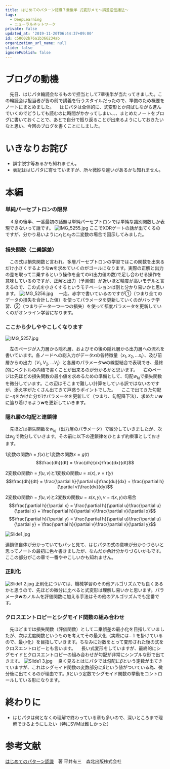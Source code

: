 ```yaml
---
title: はじめてのパターン認識７章後半 式変形メモ〜誤差逆伝播法〜
tags:
  - DeepLearning
  - ニューラルネットワーク
private: false
updated_at: '2019-11-20T06:44:37+09:00'
id: c50602b76a1b366234ab
organization_url_name: null
slide: false
ignorePublish: false
---
```

# ブログの動機
　先日、はじパタ輪読会なるもので担当として7章後半が当たってきました。この輪読会は担当者が皆の前で講義を行うスタイルだったので、準備のため概要をノートにまとめました。
　はじパタは全体的に、式変形とか飛ばしながら進んでいくのでどうしても読むのに時間がかかってしまい、、、まとめたノートをブログに書いておくことで、あとで自分で振り返ることが出来るようにしておきたいなと思い、今回のブログを書くことにしました。

# いきなりお詫び
- 誤字脱字等あるかも知れません。
- 表記ははじパタに寄せていますが、所々微妙な違いがあるかも知れません。

# 本編

### 単純パーセプトロンの限界
　４章の後半、一番最初の話題は単純パーセプトロンでは単純な識別関数しか表現できないって話です。
![IMG_5255.jpg](https://qiita-image-store.s3.ap-northeast-1.amazonaws.com/0/323251/cb9e3ec5-d491-a983-f711-c0b6ca1823e0.jpeg)
ここでXORゲートの話が出てくるのですが、分かり易いように$x_1$と$x_2$の二変数の場合で図示してみました。

### 損失関数（二乗誤差）
　この式は損失関数と言われ、多層パーセプトロンの学習ではこの関数を出来るだけ小さくするような$\boldsymbol{w}$を求めていくのがゴールになります。実際の正解と出力の差を取って二乗するという操作を全ての$k$(出力値の数)で足し合わせる操作を意味しているのですが、正解と出力（予測値）が近いほど精度が高いモデルと言えるので、この式を小さくするというモチベーションは割と分かり易いかと思います。
![IMG_5256.jpg](https://qiita-image-store.s3.ap-northeast-1.amazonaws.com/0/323251/b952af6c-fcfd-4ee6-90d2-5d551e7dd34d.jpeg)
　一応、赤字で書いているのですが①（つまり全てのデータの損失を合計した値）を使ってパラメータを更新していくのがバッチ学習、②（つまりデータ一つ一つの損失）を使って都度パラメータを更新していくのがオンライン学習になります。

### ここから少しややこしくなります

![IMG_5257.jpg](https://qiita-image-store.s3.ap-northeast-1.amazonaws.com/0/323251/56fa55b2-843c-c937-f91a-f0486712aa28.jpeg)

　左のページが入力層から隠れ層、およびその後の隠れ層から出力層への流れを書いています。各ノードへの総入力がデータ$x$の各特徴量（$x_1, x_2, … x_i$）、及び前層からの出力（$V_1, V_2, …V_j$）と各層のパラメータ$\boldsymbol{w}$の線型結合で表現でき、最終的にベクトルの内積で書くことが出来るのが分かるかと思います。
　右のページは先ほどの損失関数の最小値を求めるための準備として、勾配$w_{kj}$で損失関数を微分しています。この辺はそこまで難しい計算をしている訳ではないのですが、添え字がたくさん出てきて戸惑うポイントでした。
　ここで出てきた勾配に$-\eta$をかけた分だけパラメータを更新して（つまり、勾配降下法）、求めたい$\boldsymbol{w}$に辿り着けるよう$\boldsymbol{w}$を更新していきます。

### 隠れ層の勾配と連鎖律
　先ほどは損失関数を$w_{kj}$（出力層のパラメータ）で微分していきましたが、次は$w_{ji}$で微分していきます。その前に以下の連鎖律をひとまず約束事としておきます。

1変数の関数$h=f(x)$と1変数の関数$x=g(t)$
$$\frac{dh}{dt} = \frac{dh}{dx}\frac{dx}{dt}$$

2変数の関数$h=f(u, v)$と1変数の関数$u=s(x), v=t(y)$
$$\frac{dh}{dt} = \frac{\partial h}{\partial u}\frac{du}{dx} + \frac{\partial h}{\partial v}\frac{dv}{dy}$$

2変数の関数$h=f(u, v)$と2変数の関数$u=s(x, y),v=t(x, y)$の場合
$$\frac{\partial h}{\partial x} = \frac{\partial h}{\partial u}\frac{\partial u}{\partial x} + \frac{\partial h}{\partial v}\frac{\partial v}{\partial x}$$
$$\frac{\partial h}{\partial y} = \frac{\partial h}{\partial u}\frac{\partial u}{\partial y} + \frac{\partial h}{\partial v}\frac{\partial v}{\partial y}$$

![Slide1.jpg](https://qiita-image-store.s3.ap-northeast-1.amazonaws.com/0/323251/9250793f-b289-c487-4cba-8d3f13cc2f55.jpeg)

連鎖律自体が分かっていてもパッと見て、はじパタの式の意味が分かりづらいと思ってノートの最初に色々書きましたが、なんだか余計分かりづらいかもです。ここの部分がこの章で一番ややこしいかも知れません。

### 正則化
![Slide1 2.jpg](https://qiita-image-store.s3.ap-northeast-1.amazonaws.com/0/323251/491cd5a2-5a56-04fc-e74d-01b53fcaba74.jpeg)
正則化については、機械学習のその他アルゴリズムでも良くあるかと思うので、先ほどの微分に比べると式変形は理解し易いかと思います。パラメータ$\boldsymbol{w}$のノルムを評価関数に加える手法はその他のアルゴリズムでも定番です。

### クロスエントロピーとシグモイド関数の組み合わせ
　先ほどまでは損失関数（評価関数）として二乗誤差の最小化を目指していましたが、次は尤度関数というものを考えてその最大化（実際には−１を掛けているので、最小化）を目指していきます。ちなみに対数をとって変形された後の式をクロスエントロピーとも言います。
　長い式変形をしていますが、最終的にシグモイドとクロスエントロピーの組み合わせが勾配が非常にシンプルな形で出てきます。
![Slide1 3.jpg](https://qiita-image-store.s3.ap-northeast-1.amazonaws.com/0/323251/c131b622-5406-56ea-f425-d03503e41131.jpeg)
　良く見るとはじパタでは勾配に$\beta$という定数が出てきていますが、これはシグモイド関数の変数部分に$\beta$という値がついている為、微分後に出てくるのが理由です。$\beta$という定数でシグモイド関数の挙動をコントロールしている形になります。

# 終わりに
- はじパタは何となくの理解で終わっている章も多いので、深いところまで理解できるようにしたい（特にSVMは難しかった）

# 参考文献
[はじめてのパターン認識](https://www.morikita.co.jp/books/book/2235)　著 平井有三　森北出版株式会社









